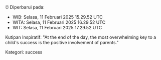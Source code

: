 ⏰ Diperbarui pada:
- WIB: Selasa, 11 Februari 2025 15.29.52 UTC
- WITA: Selasa, 11 Februari 2025 16.29.52 UTC
- WIT: Selasa, 11 Februari 2025 17.29.52 UTC

Kutipan Inspiratif:
"At the end of the day, the most overwhelming key to a child's success is the positive involvement of parents."


Kategori: success

